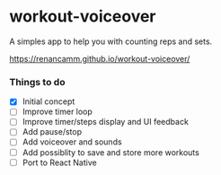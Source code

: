 # workout-voiceover
A simples app to help you with counting reps and sets.

https://renancamm.github.io/workout-voiceover/

### Things to do
- [x] Initial concept
- [ ] Improve timer loop
- [ ] Improve timer/steps display and UI feedback
- [ ] Add pause/stop
- [ ] Add voiceover and sounds
- [ ] Add possiblity to save and store more workouts
- [ ] Port to React Native
